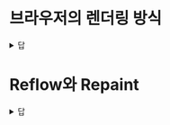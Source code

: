 # 브라우저의 렌더링 방식

 <details>
 <summary>답</summary>

브라우저의 렌더링 순서는 다음과 같습니다.

1. 먼저 DOM Tree와 CSSOM Tree를 생성합니다.
2. 생성된 두 Tree를 기반으로 Render Tree를 생성합니다.
3. Render Tree를 사용해 엘리먼트의 크기와 위치를 px단위로 정확하게 계산합니다. 이를 Layout단계라고 합니다.
4. 계산된 값을 가지고 실제 화면에 그립니다. 이를 Paint 단계라고 합니다.
</details>

# Reflow와 Repaint

 <details>
 <summary>답</summary>

Reflow는 Layout 단계부터 다시 렌더링 작업을 수행하는 것을 말합니다. 페이지 최초 렌더링, 윈도우 리사이징, 노드 추가 또는 제거, 요소 위치 또는 크기 변경, 폰트 등 내용이 변할 때 발생합니다.

Repaint는 Paint단계부터 다시 렌더링 작업을 수행하는데 Reflow 발생했을 경우와 스타일 속성 변경 시에도 발생합니다.

이 두 과정을 줄이려면 이 두 효과가 발생하는 CSS 속성들의 사용, 레이아웃 변경 시 영향을 주는 노드/엘리먼트 수, 애니메이션의 프레임을 줄이면 된다고 알고있습니다.

</details>
